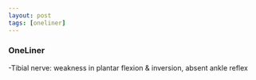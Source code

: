 ```yaml
---
layout: post
tags: [oneliner]
---
```



### OneLiner

-Tibial nerve: weakness in plantar flexion & inversion, absent ankle reflex
